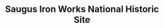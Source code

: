 ---
layout: repo
title: "Saugus Iron Works National Historic Site"
id: 18128
permalink: repos/18128/
---